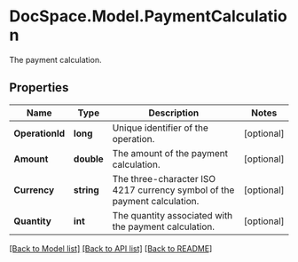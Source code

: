 # DocSpace.Model.PaymentCalculation
The payment calculation.

## Properties

Name | Type | Description | Notes
------------ | ------------- | ------------- | -------------
**OperationId** | **long** | Unique identifier of the operation. | [optional] 
**Amount** | **double** | The amount of the payment calculation. | [optional] 
**Currency** | **string** | The three-character ISO 4217 currency symbol of the payment calculation. | [optional] 
**Quantity** | **int** | The quantity associated with the payment calculation. | [optional] 

[[Back to Model list]](../README.md#documentation-for-models) [[Back to API list]](../README.md#documentation-for-api-endpoints) [[Back to README]](../README.md)

